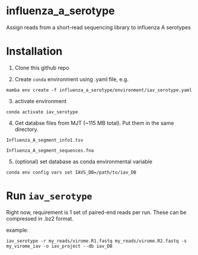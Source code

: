 # influenza_a_serotype
 Assign reads from a short-read sequencing library to influenza A serotypes

# Installation

1) Clone this github repo

2) Create `conda` environment using .yaml file, e.g.

`mamba env create -f influenza_a_serotype/environment/iav_serotype.yaml`

3) activate environment

`conda activate iav_serotype`

4) Get databse files from MJT (~115 MB total). Put them in the same directory.

`Influenza_A_segment_info1.tsv`

`Influenza_A_segment_sequences.fna`

5) (optional) set database as conda environmental variable

`conda env config vars set IAVS_DB=/path/to/iav_DB`

# Run `iav_serotype`

Right now, requirement is 1 set of paired-end reads per run. These can be compressed in .bz2 format.

example:

`iav_serotype -r my_reads/virome.R1.fastq my_reads/virome.R2.fastq -s my_virome_iav -o iav_project --db iav_DB`

